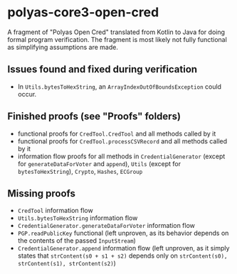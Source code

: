 # polyas-core3-open-cred

A fragment of "Polyas Open Cred" translated from Kotlin to Java for doing formal program verification. The fragment is most likely not fully functional as simplifying assumptions are made.

## Issues found and fixed during verification

* In `Utils.bytesToHexString`, an `ArrayIndexOutOfBoundsException` could occur.

## Finished proofs (see "Proofs" folders)

* functional proofs for `CredTool.CredTool` and all methods called by it
* functional proofs for `CredTool.processCSVRecord` and all methods called by it
* information flow proofs for all methods in `CredentialGenerator` (except for `generateDataForVoter` and `append`), `Utils` (except for `bytesToHexString`), `Crypto`, `Hashes`, `ECGroup`

## Missing proofs

* `CredTool` information flow
* `Utils.bytesToHexString` information flow
* `CredentialGenerator.generateDataForVoter` information flow
* `PGP.readPublicKey` functional (left unproven, as its behavior depends on the contents of the passed `InputStream`)
* `CredentialGenerator.append` information flow (left unproven, as it simply states that `strContent(s0 + s1 + s2)` depends only on `strContent(s0), strContent(s1), strContent(s2)`)
